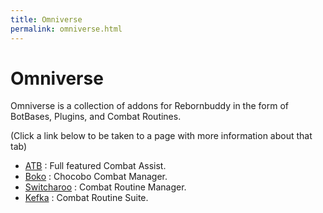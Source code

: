 ```yaml
---
title: Omniverse
permalink: omniverse.html
---
```


# Omniverse

Omniverse is a collection of addons for Rebornbuddy in the form of BotBases, Plugins, and Combat Routines. 

(Click a link below to be taken to a page with more information about that tab)

- [ATB](/atb.html) : Full featured Combat Assist.
- [Boko](/boko.html) : Chocobo Combat Manager.
- [Switcharoo](/switcharoo.html) : Combat Routine Manager.
- [Kefka](/kefka.html) : Combat Routine Suite.
